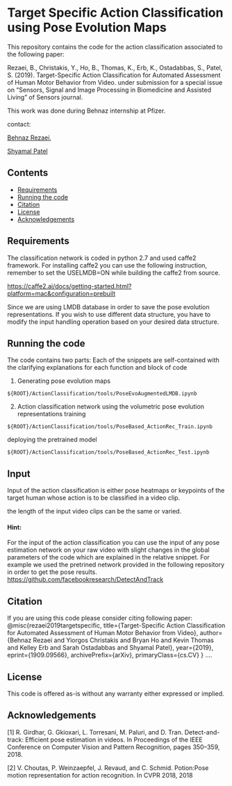 # Target Specific Action Classification using Pose Evolution Maps

This repository contains the code for the action classification associated to the following paper:

Rezaei, B., Christakis, Y., Ho, B., Thomas, K., Erb, K., Ostadabbas, S., Patel, S. (2019). Target-Specific Action Classification for Automated Assessment of Human Motor Behavior from Video. under submission for a special issue on “Sensors, Signal and Image Processing in Biomedicine and Assisted Living” of Sensors journal.

This work was done during Behnaz internship at Pfizer.

contact:

[Behnaz Rezaei](brezaei@ece.neu.edu),

[Shyamal Patel](Shyamal.Patel@pfizer.com)

## Contents   
*  [Requirements](#requirements)
*  [Running the code](#running-the-code)
*  [Citation](#citation)
*  [License](#license)
*  [Acknowledgements](#acknowledgements)

## Requirements
The classification network is coded in python 2.7 and used caffe2 framework.
For installing caffe2 you can use the following instruction, remember to set the USELMDB=ON while building the caffe2 from source.

https://caffe2.ai/docs/getting-started.html?platform=mac&configuration=prebuilt

Since we are using LMDB database in order to save the pose evolution representations. If you wish to use different data structure, you have to modify the input handling operation based on your desired data structure.

## Running the code
The code contains two parts:
Each of the snippets are self-contained with the clarifying explanations for each function and block of code
1. Generating pose evolution maps
```
${ROOT}/ActionClassification/tools/PoseEvoAugmentedLMDB.ipynb
```
2. Action classification network using the volumetric pose evolution representations
training
```
${ROOT}/ActionClassification/tools/PoseBased_ActionRec_Train.ipynb
```

deploying the pretrained model
```
${ROOT}/ActionClassification/tools/PoseBased_ActionRec_Test.ipynb
```

## Input
Input of the action classification is either pose heatmaps or keypoints of the target human whose action is to be classified in a video clip.


the length of the input video clips can be the same or varied.
#### Hint:
For the input of the action classification you can use the input of any pose estimation network on your raw video with slight changes in the global parameters of the code which are explained in the relative snippet. For example we used the pretrined network provided in the following repository in order to get the pose results.
https://github.com/facebookresearch/DetectAndTrack

## Citation
If you are using this code please consider citing following paper:
@misc{rezaei2019targetspecific,
    title={Target-Specific Action Classification for Automated Assessment of Human Motor Behavior from Video},
    author={Behnaz Rezaei and Yiorgos Christakis and Bryan Ho and Kevin Thomas and Kelley Erb and Sarah Ostadabbas and Shyamal Patel},
    year={2019},
    eprint={1909.09566},
    archivePrefix={arXiv},
    primaryClass={cs.CV}
}
....

## License
This code is offered as-is without any warranty either expressed or implied.
## Acknowledgements
[1] R. Girdhar, G. Gkioxari, L. Torresani, M. Paluri, and D. Tran. Detect-and-track: Efficient pose estimation in videos. In Proceedings of the IEEE Conference on Computer Vision and Pattern Recognition, pages 350–359, 2018.


[2] V. Choutas, P. Weinzaepfel, J. Revaud, and C. Schmid. Potion:Pose motion representation for action recognition. In CVPR
2018, 2018
